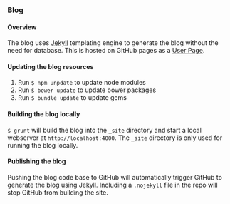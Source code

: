 ### Blog

#### Overview
The blog uses [Jekyll](http://jekyllrb.com) templating engine to generate the blog without the need for database. This is hosted on GitHub pages as a [User Page](https://help.github.com/articles/user-organization-and-project-pages). 

#### Updating the blog resources
1. Run `$ npm unpdate` to update node modules
2. Run `$ bower update` to update bower packages
3. Run `$ bundle update` to update gems

#### Building the blog locally
`$ grunt` will build the blog into the `_site` directory and start a local webserver at `http://localhost:4000`. The `_site` directory is only used for running the blog locally.

#### Publishing the blog
Pushing the blog code base to GitHub will automatically trigger GitHub to generate the blog using Jekyll. Including a `.nojekyll` file in the repo will stop GitHub from building the site.
